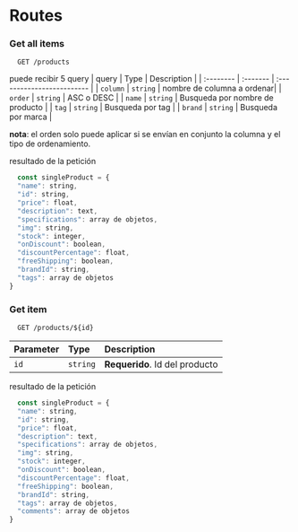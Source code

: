 
# Routes




### Get all items

```http
  GET /products
```
puede recibir 5 query
| query | Type     | Description                |
| :-------- | :------- | :------------------------- |
| `column` | `string` | nombre de columna a ordenar|
| `order` | `string` | ASC o DESC |
| `name` | `string` | Busqueda por nombre de producto |
| `tag` | `string` | Busqueda por tag |
| `brand` | `string` | Busqueda por marca |

**nota**: el orden solo puede aplicar si se envían en conjunto la columna y el tipo de ordenamiento.

resultado de la petición

```javascript
  const singleProduct = {
  "name": string,
  "id": string,
  "price": float,
  "description": text,
  "specifications": array de objetos,
  "img": string,
  "stock": integer,
  "onDiscount": boolean,
  "discountPercentage": float,
  "freeShipping": boolean,
  "brandId": string,
  "tags": array de objetos 
}
```


### Get item

```http
  GET /products/${id}
```

| Parameter | Type     | Description                       |
| :-------- | :------- | :-------------------------------- |
| `id`      | `string` | **Requerido**. Id del producto |

resultado de la petición

```javascript
  const singleProduct = {
  "name": string,
  "id": string,
  "price": float,
  "description": text,
  "specifications": array de objetos,
  "img": string,
  "stock": integer,
  "onDiscount": boolean,
  "discountPercentage": float,
  "freeShipping": boolean,
  "brandId": string,
  "tags": array de objetos,
  "comments": array de objetos
}
```

